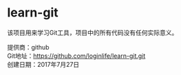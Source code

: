 # learn-git
该项目用来学习Git工具，项目中的所有代码没有任何实际意义。

提供商：github  
Git地址：https://github.com/loginlife/learn-git.git  
创建日期：2017年7月27日  